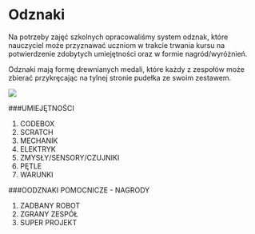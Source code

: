 # Odznaki
Na potrzeby zajęć szkolnych opracowaliśmy system odznak, które nauczyciel może przyznawać uczniom w trakcie trwania kursu na potwierdzenie zdobytych umiejętności oraz w formie nagród/wyróżnień.

Odznaki mają formę drewnianych medali, które każdy z zespołów może zbierać przykręcając na tylnej stronie pudełka ze swoim zestawem.

<img src="http://www.lofirobot.com/wp-content/uploads/IMGP0254.jpg"/>

###UMIEJĘTNOŚCI
1. CODEBOX
2. SCRATCH
3. MECHANIK
4. ELEKTRYK
5. ZMYSŁY/SENSORY/CZUJNIKI
6. PĘTLE
7. WARUNKI

###OODZNAKI POMOCNICZE - NAGRODY
1. ZADBANY ROBOT
2. ZGRANY ZESPÓŁ
3. SUPER PROJEKT


